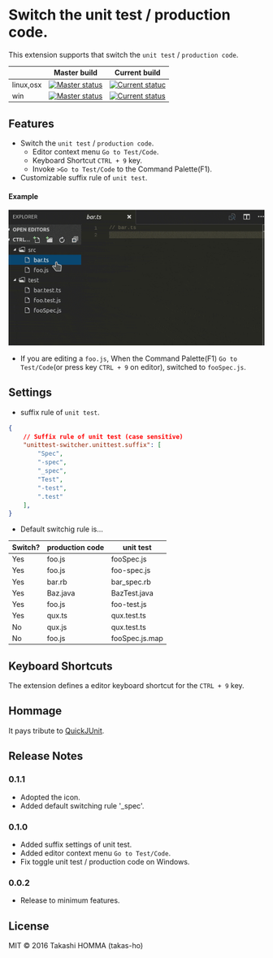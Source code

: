 # Switch the unit test / production code.

This extension supports that switch the `unit test` / `production code`.

||Master build|Current build
--------|------------|-------------
|linux,osx|[![Master status](https://travis-ci.org/takas-ho/vscode-unittest-switcher.svg?branch=master)](https://travis-ci.org/takas-ho/vscode-unittest-switcher)|[![Current statuc](https://travis-ci.org/takas-ho/vscode-unittest-switcher.svg)](https://travis-ci.org/takas-ho/vscode-unittest-switcher)
|win|[![Master status](https://ci.appveyor.com/api/projects/status/6rbw3na3n5l4j21n/branch/master?svg=true)](https://ci.appveyor.com/project/takas-ho/vscode-unittest-switcher/branch/master "Master Branch Status")|[![Current status](https://ci.appveyor.com/api/projects/status/6rbw3na3n5l4j21n?svg=true)](https://ci.appveyor.com/project/takas-ho/vscode-unittest-switcher "Current Build Status")

## Features
- Switch the `unit test` / `production code`.
    - Editor context menu `Go to Test/Code`.
    - Keyboard Shortcut `CTRL + 9` key.
    - Invoke `>Go to Test/Code` to the Command Palette(F1).
- Customizable suffix rule of `unit test`.

#### Example

![Navigation](images/preview.gif)

- If you are editing a `foo.js`, When the Command Palette(F1) `Go to Test/Code`(or press key `CTRL + 9` on editor), switched to `fooSpec.js`.

## Settings
- suffix rule of `unit test`.
```json
{
    // Suffix rule of unit test (case sensitive)
    "unittest-switcher.unittest.suffix": [
        "Spec",
        "-spec",
        "_spec",
        "Test",
        "-test",
        ".test"
    ],
}
```
- Default switchig rule is...

|Switch?|production code|unit test|
|----|----|----|
|Yes|foo.js|fooSpec.js|
|Yes|foo.js|foo-spec.js|
|Yes|bar.rb|bar_spec.rb|
|Yes|Baz.java|BazTest.java|
|Yes|foo.js|foo-test.js|
|Yes|qux.ts|qux.test.ts|
|No|qux.js|qux.test.ts|
|No|foo.js|fooSpec.js.map|

## Keyboard Shortcuts

The extension defines a editor keyboard shortcut for the `CTRL + 9` key.

## Hommage

It pays tribute to [QuickJUnit](https://github.com/kompiro/quick-junit).

## Release Notes

### 0.1.1

- Adopted the icon.
- Added default switching rule '_spec'.

### 0.1.0

- Added suffix settings of unit test.
- Added editor context menu `Go to Test/Code`.
- Fix toggle unit test / production code on Windows.

### 0.0.2

- Release to minimum features.

## License

MIT &#xA9; 2016 Takashi HOMMA (takas-ho)
